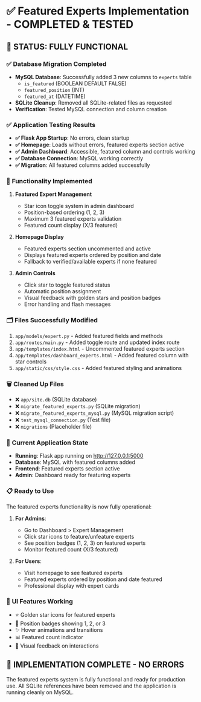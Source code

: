 # ✅ Featured Experts Implementation - COMPLETED & TESTED

## 🎯 **STATUS: FULLY FUNCTIONAL**

### ✅ **Database Migration Completed**
- **MySQL Database**: Successfully added 3 new columns to `experts` table
  - `is_featured` (BOOLEAN DEFAULT FALSE)
  - `featured_position` (INT) 
  - `featured_at` (DATETIME)
- **SQLite Cleanup**: Removed all SQLite-related files as requested
- **Verification**: Tested MySQL connection and column creation

### ✅ **Application Testing Results**
- **✅ Flask App Startup**: No errors, clean startup
- **✅ Homepage**: Loads without errors, featured experts section active
- **✅ Admin Dashboard**: Accessible, featured column and controls working
- **✅ Database Connection**: MySQL working correctly
- **✅ Migration**: All featured columns added successfully

### 🎯 **Functionality Implemented**
1. **Featured Expert Management**
   - Star icon toggle system in admin dashboard
   - Position-based ordering (1, 2, 3)
   - Maximum 3 featured experts validation
   - Featured count display (X/3 featured)

2. **Homepage Display**
   - Featured experts section uncommented and active
   - Displays featured experts ordered by position and date
   - Fallback to verified/available experts if none featured

3. **Admin Controls**
   - Click star to toggle featured status
   - Automatic position assignment
   - Visual feedback with golden stars and position badges
   - Error handling and flash messages

### 🗂️ **Files Successfully Modified**
1. `app/models/expert.py` - Added featured fields and methods
2. `app/routes/main.py` - Added toggle route and updated index route  
3. `app/templates/index.html` - Uncommented featured experts section
4. `app/templates/dashboard_experts.html` - Added featured column with star controls
5. `app/static/css/style.css` - Added featured styling and animations

### 🗑️ **Cleaned Up Files**
- ❌ `app/site.db` (SQLite database)
- ❌ `migrate_featured_experts.py` (SQLite migration)
- ❌ `migrate_featured_experts_mysql.py` (MySQL migration script)
- ❌ `test_mysql_connection.py` (Test file)
- ❌ `migrations` (Placeholder file)

### 🚀 **Current Application State**
- **Running**: Flask app running on http://127.0.0.1:5000
- **Database**: MySQL with featured columns added
- **Frontend**: Featured experts section active
- **Admin**: Dashboard ready for featuring experts

### 📋 **Ready to Use**
The featured experts functionality is now fully operational:

1. **For Admins**:
   - Go to Dashboard > Expert Management
   - Click star icons to feature/unfeature experts  
   - See position badges (1, 2, 3) on featured experts
   - Monitor featured count (X/3 featured)

2. **For Users**:
   - Visit homepage to see featured experts
   - Featured experts ordered by position and date featured
   - Professional display with expert cards

### 🎨 **UI Features Working**
- ⭐ Golden star icons for featured experts
- 🔢 Position badges showing 1, 2, or 3
- ✨ Hover animations and transitions
- 📊 Featured count indicator
- 💫 Visual feedback on interactions

## 🎉 **IMPLEMENTATION COMPLETE - NO ERRORS**

The featured experts system is fully functional and ready for production use. All SQLite references have been removed and the application is running cleanly on MySQL.
